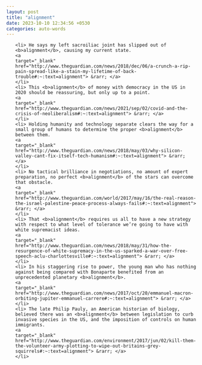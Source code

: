 ```yaml
---
layout: post
title: "alignment"
date: 2023-10-10 12:34:56 +0530
categories: auto-words
---
```

<ol>

    <li> He says my left sacroiliac joint has slipped out of <b>alignment</b>, causing my current state.
    <a 
    target="_blank" 
    href="http://www.theguardian.com/news/2018/dec/06/a-crunch-a-rip-pain-spread-like-a-stain-my-lifetime-of-back-trouble#:~:text=alignment"> &rarr; </a>
    </li>
    <li> This <b>alignment</b> of money with democracy in the US in 2020 should be reassuring, but only up to a point.
    <a 
    target="_blank" 
    href="http://www.theguardian.com/news/2021/sep/02/covid-and-the-crisis-of-neoliberalism#:~:text=alignment"> &rarr; </a>
    </li>
    <li> Holding humanity and technology separate clears the way for a small group of humans to determine the proper <b>alignment</b> between them.
    <a 
    target="_blank" 
    href="http://www.theguardian.com/news/2018/may/03/why-silicon-valley-cant-fix-itself-tech-humanism#:~:text=alignment"> &rarr; </a>
    </li>
    <li> No tactical brilliance in negotiations, no amount of expert preparation, no perfect <b>alignment</b> of the stars can overcome that obstacle.
    <a 
    target="_blank" 
    href="http://www.theguardian.com/world/2017/may/16/the-real-reason-the-israel-palestine-peace-process-always-fails#:~:text=alignment"> &rarr; </a>
    </li>
    <li> That <b>alignment</b> requires us all to have a new strategy with respect to what level of tolerance we’re going to have with white supremacist ideas.
    <a 
    target="_blank" 
    href="http://www.theguardian.com/news/2018/may/31/how-the-resurgence-of-white-supremacy-in-the-us-sparked-a-war-over-free-speech-aclu-charlottesville#:~:text=alignment"> &rarr; </a>
    </li>
    <li> In his staggering rise to power, the young man who has nothing against being compared with Bonaparte benefited from an unprecedented planetary <b>alignment</b>.
    <a 
    target="_blank" 
    href="http://www.theguardian.com/news/2017/oct/20/emmanuel-macron-orbiting-jupiter-emmanuel-carrere#:~:text=alignment"> &rarr; </a>
    </li>
    <li> The late Philip Pauly, an American historian of biology, believed there was an <b>alignment</b> between legislation to curb invasive species in the US, and the imposition of controls on human immigrants.
    <a 
    target="_blank" 
    href="http://www.theguardian.com/environment/2017/jun/02/kill-them-the-volunteer-army-plotting-to-wipe-out-britains-grey-squirrels#:~:text=alignment"> &rarr; </a>
    </li>